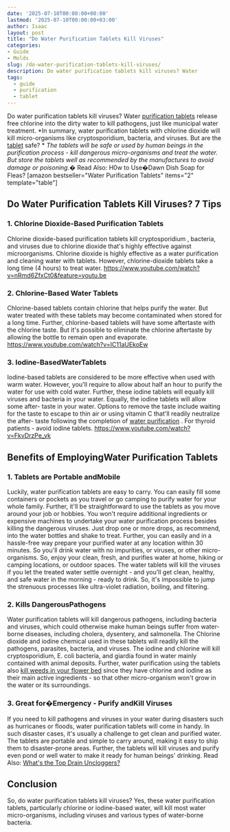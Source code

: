 ```yaml
---
date: '2025-07-10T00:00:00+00:00'
lastmod: '2025-07-10T00:00:00+03:00'
author: Isaac
layout: post
title: "Do Water Purification Tablets Kill Viruses"
categories:
- Guide
- Molds
slug: /do-water-purification-tablets-kill-viruses/
description: Do water purification tablets kill viruses? Water
tags: 
  - guide
  - purification
  - tablet
---
```

Do water purification tablets kill viruses? Water
[purification tablets](https://upurifywater.com/best-water-purification-tablets/)
release free chlorine into the dirty water to kill pathogens, just like municipal water treatment.
*In summary, water purification tablets with chlorine dioxide will kill micro-organisms like cryptosporidium, bacteria, and viruses. But are the [tablet](/posts/best-laptop-tablet-combo/) safe? *
*The tablets will be safe or used by human beings in the purification process - kill dangerous micro-organisms and treat the water. But store the tablets well as recommended by the manufactures to avoid damage or poisoning.�*
Read Also:
H0w to Use�Dawn Dish Soap for Fleas?
[amazon bestseller="Water Purification Tablets" items="2" template="table"]
## Do Water Purification Tablets Kill Viruses? 7 Tips
### 1. Chlorine Dioxide-Based Purification Tablets
Chlorine dioxide-based purification tablets kill
cryptosporidium
, bacteria, and viruses due to chlorine dioxide that's
highly effective against microorganisms.
Chlorine dioxide is highly effective as a water purification and cleaning water with tablets. However, chlorine-dioxide tablets take a long time (4 hours) to treat water.
https://www.youtube.com/watch?v=nRmd6ZfxCt0&feature=youtu.be
### 2. Chlorine-Based Water Tablets
Chlorine-based tablets contain chlorine that helps purify the water. But water treated with these tablets may become contaminated when stored for a long time.
Further, chlorine-based tablets will have some aftertaste with the chlorine taste. But it's possible to eliminate the chlorine aftertaste by allowing the bottle to remain open and evaporate.
https://www.youtube.com/watch?v=IC11aUEkoEw
### 3. Iodine-BasedWaterTablets
Iodine-based tablets are considered to be more effective when used with warm water. However, you'll require to allow about half an hour to purify the water for use with cold water. Further, these iodine tablets will equally kill viruses and bacteria in your water.
Equally, the iodine tablets will allow some after- taste in your water. Options to remove the taste include waiting for the taste to escape to thin air or using vitamin C that'll readily neutralize the after- taste following the completion of
[water purification](https://pestpolicy.com)
. For thyroid patients - avoid iodine tablets.
https://www.youtube.com/watch?v=FkvDrzPe_vk
## Benefits of EmployingWater Purification Tablets
### 1. Tablets are Portable andMobile
Luckily, water purification tablets are easy to carry. You can easily fill some containers or pockets as you travel or go camping to purify water for your whole family. Further, it'll be straightforward to use the tablets as you move around your job or hobbies.
You won't require additional ingredients or expensive machines to undertake your water purification process besides killing the dangerous viruses. Just drop one or more drops, as recommend, into the water bottles and shake to treat.
Further, you can easily and in a hassle-free way prepare your purified water at any location within 30 minutes. So you'll drink water with no impurities, or viruses, or other micro-organisms. So, enjoy your clean, fresh, and purifies water at home, hiking or camping locations, or outdoor spaces.
The water tablets will kill the viruses if you let the treated water settle overnight - and you'll get clean, healthy, and safe water in the morning - ready to drink. So, it's impossible to jump the strenuous processes like ultra-violet radiation, boiling, and filtering.
### 2. Kills DangerousPathogens
Water purification tablets will kill dangerous pathogens, including bacteria and viruses, which could otherwise make human beings suffer from water-borne diseases, including cholera, dysentery, and salmonella.
The Chlorine dioxide and iodine chemical used in these tablets will readily kill the pathogens, parasites, bacteria, and viruses. The iodine and chlorine will kill cryptosporidium, E. coli bacteria, and giardia found in water mainly contained with animal deposits.
Further, water purification using the tablets also
[kill weeds in your flower bed](https://pestpolicy.com/best-weed-killers-for-flower-beds/)
since they have chlorine and iodine as their main active ingredients - so that other micro-organism won't grow in the water or its surroundings.
### 3. Great for�Emergency - Purify andKill Viruses
If you need to kill pathogens and viruses in your water during disasters such as hurricanes or floods, water purification tablets will come in handy. In such disaster cases, it's usually a challenge to get clean and purified water.
The tablets are portable and simple to carry around, making it easy to ship them to disaster-prone areas. Further, the tablets will kill viruses and purify even pond or well water to make it ready for human beings' drinking.
Read Also:
[What's the Top Drain Uncloggers?](https://pestpolicy.com/best-drain-cleaner//)
## Conclusion
So, do water purification tablets kill viruses? Yes, these water purification tablets, particularly chlorine or iodine-based water, will kill most water micro-organisms, including viruses and various types of water-borne bacteria.
